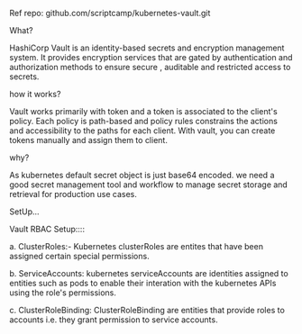 Ref repo: github.com/scriptcamp/kubernetes-vault.git

What?

HashiCorp Vault is an identity-based secrets and encryption management system. It provides
  encryption services that are gated by authentication and authorization methods to ensure secure , auditable and restricted access to secrets.


  how it works?

  Vault works primarily with token and a token is associated to the client's policy. Each policy is 
  path-based and policy rules constrains the actions and accessibility to the paths for each client.
  With vault, you can create tokens manually and assign them to client.


  why?

  As kubernetes default secret object is just base64 encoded. we need a good secret management tool and workflow to
   manage secret storage and retrieval for production use cases.



   SetUp...


   Vault RBAC Setup::::

   a. ClusterRoles:- Kubernetes clusterRoles are entites that have been assigned certain special permissions.

   b. ServiceAccounts: kubernetes serviceAccounts are identities assigned to entities such as pods to enable their interation with the kubernetes APIs using the role's permissions.

   c. ClusterRoleBinding: ClusterRoleBinding are entities that provide roles to accounts i.e. they grant permission to service accounts.
